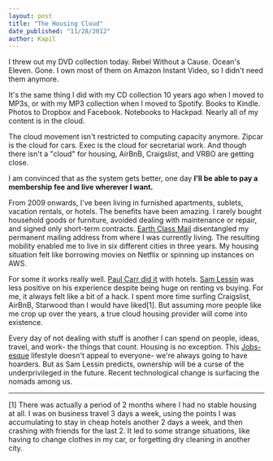 ```yaml
---
layout: post
title: "The Housing Cloud"
date_published: "11/28/2012" 
author: Kapil
---
```


I threw out my DVD collection today. Rebel Without a Cause. Ocean's Eleven. Gone. I own most of them on Amazon Instant Video, so I didn't need them anymore.

It's the same thing I did with my CD collection 10 years ago when I moved to MP3s, or with my MP3 collection when I moved to Spotify. Books to Kindle. Photos to Dropbox and Facebook. Notebooks to Hackpad. Nearly all of my content is in the cloud.

The cloud movement isn't restricted to computing capacity anymore. Zipcar is the cloud for cars. Exec is the cloud for secretarial work. And though there isn't a "cloud" for housing, AirBnB, Craigslist, and VRBO are getting close.

I am convinced that as the system gets better, one day **I'll be able to pay a membership fee and live wherever I want.**

From 2009 onwards, I've been living in furnished apartments, sublets, vacation rentals, or hotels. The benefits have been amazing. I rarely bought household goods or furniture, avoided dealing with maintenance or repair, and signed only short-term contracts. [Earth Class Mail](http://www.earthclassmail.com) disentangled my permanent mailing address from where I was currently living. The resulting mobility enabled me to live in six different cities in three years. My housing situation felt like borrowing movies on Netflix or spinning up instances on AWS. 

For some it works really well. [Paul Carr did it](http://www.http://www.amazon.com/The-Upgrade-Cautionary-Reservations-ebook/dp/B005CI2IUA) with hotels. [Sam Lessin](http://www.youtube.com/watch?v=9XOf-GUMCXk) was less positive on his experience despite being huge on renting vs buying. For me, it always felt like a bit of a hack. I spent more time surfing Craigslist, AirBnB, Starwood than I would have liked\[1\]. But assuming more people like me crop up over the years, a true cloud housing provider will come into existence.

Every day of not dealing with stuff is another I can spend on people, ideas, travel, and work- the things that count. Housing is no exception. This [Jobs-esque](http://cloud.lomography.com/576/386/20/7fa03077c7ef980bcabc3e5456eb5e5b9a476a.jpg) lifestyle doesn't appeal to everyone- we're always going to have hoarders. But as Sam Lessin predicts, ownership will be a curse of the underprivileged in the future. Recent technological change is surfacing the nomads among us.

---

\[1\] There was actually a period of 2 months where I had no stable housing at all. I was on business travel 3 days a week, using the points I was accumulating to stay in cheap hotels another 2 days a week, and then crashing with friends for the last 2. It led to some strange situations, like having to change clothes in my car, or forgetting dry cleaning in another city.